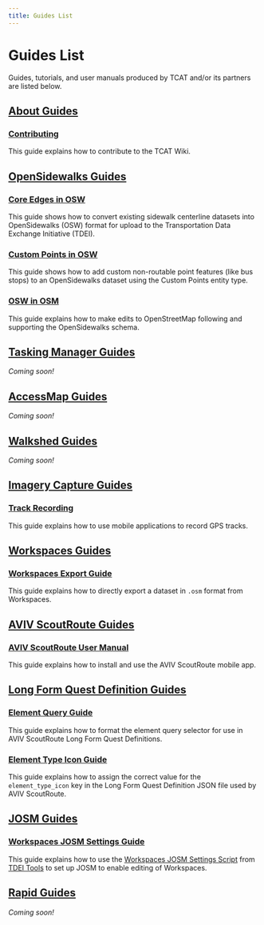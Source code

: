 ```yaml
---
title: Guides List
---
```


# Guides List

Guides, tutorials, and user manuals produced by TCAT and/or its partners are listed below.

## [About Guides](../about/guides/index.md)


### [Contributing](../about/guides/CONTRIBUTING.md)

This guide explains how to contribute to the TCAT Wiki.

## [OpenSidewalks Guides](../opensidewalks/guides/index.md)


### [Core Edges in OSW](../opensidewalks/guides/core-edges-in-osw.md)

This guide shows how to convert existing sidewalk centerline datasets into OpenSidewalks (OSW) format for upload to the Transportation Data Exchange Initiative (TDEI).

### [Custom Points in OSW](../opensidewalks/guides/custom-points-in-osw.md)

This guide shows how to add custom non-routable point features (like bus stops) to an OpenSidewalks dataset using the Custom Points entity type.

### [OSW in OSM](../opensidewalks/guides/osw-in-osm.md)

This guide explains how to make edits to OpenStreetMap following and supporting the OpenSidewalks schema.

## [Tasking Manager Guides](../opensidewalks/tasking-manager/guides/index.md)


_Coming soon!_

## [AccessMap Guides](../tdei/consumers/accessmap/guides/index.md)


_Coming soon!_

## [Walkshed Guides](../tdei/consumers/walkshed/guides/index.md)


_Coming soon!_

## [Imagery Capture Guides](../tdei/producers/imagery-capture/guides/index.md)


### [Track Recording](../tdei/producers/imagery-capture/guides/track-recording.md)

This guide explains how to use mobile applications to record GPS tracks.

## [Workspaces Guides](../tdei/producers/workspaces/guides/index.md)


### [Workspaces Export Guide](../tdei/producers/workspaces/guides/workspaces-export.md)

This guide explains how to directly export a dataset in `.osm` format from Workspaces.

## [AVIV ScoutRoute Guides](../tdei/producers/workspaces/aviv-scoutroute/guides/index.md)


### [AVIV ScoutRoute User Manual](../tdei/producers/workspaces/aviv-scoutroute/guides/user-manual.md)

This guide explains how to install and use the AVIV ScoutRoute mobile app.

## [Long Form Quest Definition Guides](../tdei/producers/workspaces/aviv-scoutroute/long-form/guides/index.md)


### [Element Query Guide](../tdei/producers/workspaces/aviv-scoutroute/long-form/guides/element-query.md)

This guide explains how to format the element query selector for use in AVIV ScoutRoute Long Form Quest Definitions.

### [Element Type Icon Guide](../tdei/producers/workspaces/aviv-scoutroute/long-form/guides/element-type-icon.md)

This guide explains how to assign the correct value for the `element_type_icon` key in the Long Form Quest Definition JSON file used by AVIV ScoutRoute.

## [JOSM Guides](../tdei/producers/workspaces/josm/guides/index.md)


### [Workspaces JOSM Settings Guide](../tdei/producers/workspaces/josm/guides/workspaces-josm.md)

This guide explains how to use the [Workspaces JOSM Settings Script](https://github.com/TaskarCenterAtUW/tdei-tools/blob/main/utilities/workspaces-josm.ps1) from [TDEI Tools](https://github.com/TaskarCenterAtUW/tdei-tools/) to set up JOSM to enable editing of Workspaces.

## [Rapid Guides](../tdei/producers/workspaces/rapid/guides/index.md)


_Coming soon!_

